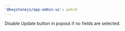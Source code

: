 ```yaml
---
'@keystonejs/app-admin-ui': patch
---
```


Disable Update button in popout if no fields are selected.
